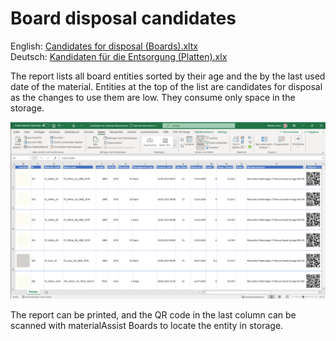 ﻿# Board disposal candidates

English: [Candidates for disposal (Boards).xltx](Candidates%20for%20disposal%20(Boards).xltx)<br>
Deutsch: [Kandidaten für die Entsorgung (Platten).xlx](Kandidaten%20für%20die%20Entsorgung%20(Platten).xltx)

The report lists all board entities sorted by their age and the by the last used date of the material. Entities at the top of the list are candidates for disposal as the changes to use them are low. They consume only space in the storage.

![alt text](Candidates%20for%20disposal%20(Boards).png)

The report can be printed, and the QR code in the last column can be scanned with materialAssist Boards to locate the entity in storage.


